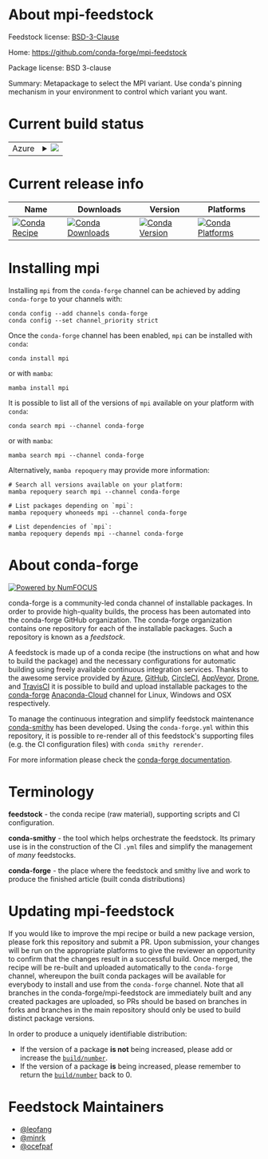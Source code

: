 About mpi-feedstock
===================

Feedstock license: [BSD-3-Clause](https://github.com/conda-forge/mpi-feedstock/blob/main/LICENSE.txt)

Home: https://github.com/conda-forge/mpi-feedstock

Package license: BSD 3-clause

Summary: Metapackage to select the MPI variant. Use conda's pinning mechanism in your environment to control which variant you want.

Current build status
====================


<table>
    
  <tr>
    <td>Azure</td>
    <td>
      <details>
        <summary>
          <a href="https://dev.azure.com/conda-forge/feedstock-builds/_build/latest?definitionId=3999&branchName=main">
            <img src="https://dev.azure.com/conda-forge/feedstock-builds/_apis/build/status/mpi-feedstock?branchName=main">
          </a>
        </summary>
        <table>
          <thead><tr><th>Variant</th><th>Status</th></tr></thead>
          <tbody><tr>
              <td>linux_64_mpimpi_serial</td>
              <td>
                <a href="https://dev.azure.com/conda-forge/feedstock-builds/_build/latest?definitionId=3999&branchName=main">
                  <img src="https://dev.azure.com/conda-forge/feedstock-builds/_apis/build/status/mpi-feedstock?branchName=main&jobName=linux&configuration=linux%20linux_64_mpimpi_serial" alt="variant">
                </a>
              </td>
            </tr><tr>
              <td>linux_64_mpimpich</td>
              <td>
                <a href="https://dev.azure.com/conda-forge/feedstock-builds/_build/latest?definitionId=3999&branchName=main">
                  <img src="https://dev.azure.com/conda-forge/feedstock-builds/_apis/build/status/mpi-feedstock?branchName=main&jobName=linux&configuration=linux%20linux_64_mpimpich" alt="variant">
                </a>
              </td>
            </tr><tr>
              <td>linux_64_mpimsmpi</td>
              <td>
                <a href="https://dev.azure.com/conda-forge/feedstock-builds/_build/latest?definitionId=3999&branchName=main">
                  <img src="https://dev.azure.com/conda-forge/feedstock-builds/_apis/build/status/mpi-feedstock?branchName=main&jobName=linux&configuration=linux%20linux_64_mpimsmpi" alt="variant">
                </a>
              </td>
            </tr><tr>
              <td>linux_64_mpiopenmpi</td>
              <td>
                <a href="https://dev.azure.com/conda-forge/feedstock-builds/_build/latest?definitionId=3999&branchName=main">
                  <img src="https://dev.azure.com/conda-forge/feedstock-builds/_apis/build/status/mpi-feedstock?branchName=main&jobName=linux&configuration=linux%20linux_64_mpiopenmpi" alt="variant">
                </a>
              </td>
            </tr><tr>
              <td>linux_aarch64_mpimpi_serial</td>
              <td>
                <a href="https://dev.azure.com/conda-forge/feedstock-builds/_build/latest?definitionId=3999&branchName=main">
                  <img src="https://dev.azure.com/conda-forge/feedstock-builds/_apis/build/status/mpi-feedstock?branchName=main&jobName=linux&configuration=linux%20linux_aarch64_mpimpi_serial" alt="variant">
                </a>
              </td>
            </tr><tr>
              <td>linux_aarch64_mpimpich</td>
              <td>
                <a href="https://dev.azure.com/conda-forge/feedstock-builds/_build/latest?definitionId=3999&branchName=main">
                  <img src="https://dev.azure.com/conda-forge/feedstock-builds/_apis/build/status/mpi-feedstock?branchName=main&jobName=linux&configuration=linux%20linux_aarch64_mpimpich" alt="variant">
                </a>
              </td>
            </tr><tr>
              <td>linux_aarch64_mpimsmpi</td>
              <td>
                <a href="https://dev.azure.com/conda-forge/feedstock-builds/_build/latest?definitionId=3999&branchName=main">
                  <img src="https://dev.azure.com/conda-forge/feedstock-builds/_apis/build/status/mpi-feedstock?branchName=main&jobName=linux&configuration=linux%20linux_aarch64_mpimsmpi" alt="variant">
                </a>
              </td>
            </tr><tr>
              <td>linux_aarch64_mpiopenmpi</td>
              <td>
                <a href="https://dev.azure.com/conda-forge/feedstock-builds/_build/latest?definitionId=3999&branchName=main">
                  <img src="https://dev.azure.com/conda-forge/feedstock-builds/_apis/build/status/mpi-feedstock?branchName=main&jobName=linux&configuration=linux%20linux_aarch64_mpiopenmpi" alt="variant">
                </a>
              </td>
            </tr><tr>
              <td>linux_ppc64le_mpimpi_serial</td>
              <td>
                <a href="https://dev.azure.com/conda-forge/feedstock-builds/_build/latest?definitionId=3999&branchName=main">
                  <img src="https://dev.azure.com/conda-forge/feedstock-builds/_apis/build/status/mpi-feedstock?branchName=main&jobName=linux&configuration=linux%20linux_ppc64le_mpimpi_serial" alt="variant">
                </a>
              </td>
            </tr><tr>
              <td>linux_ppc64le_mpimpich</td>
              <td>
                <a href="https://dev.azure.com/conda-forge/feedstock-builds/_build/latest?definitionId=3999&branchName=main">
                  <img src="https://dev.azure.com/conda-forge/feedstock-builds/_apis/build/status/mpi-feedstock?branchName=main&jobName=linux&configuration=linux%20linux_ppc64le_mpimpich" alt="variant">
                </a>
              </td>
            </tr><tr>
              <td>linux_ppc64le_mpimsmpi</td>
              <td>
                <a href="https://dev.azure.com/conda-forge/feedstock-builds/_build/latest?definitionId=3999&branchName=main">
                  <img src="https://dev.azure.com/conda-forge/feedstock-builds/_apis/build/status/mpi-feedstock?branchName=main&jobName=linux&configuration=linux%20linux_ppc64le_mpimsmpi" alt="variant">
                </a>
              </td>
            </tr><tr>
              <td>linux_ppc64le_mpiopenmpi</td>
              <td>
                <a href="https://dev.azure.com/conda-forge/feedstock-builds/_build/latest?definitionId=3999&branchName=main">
                  <img src="https://dev.azure.com/conda-forge/feedstock-builds/_apis/build/status/mpi-feedstock?branchName=main&jobName=linux&configuration=linux%20linux_ppc64le_mpiopenmpi" alt="variant">
                </a>
              </td>
            </tr><tr>
              <td>osx_64_mpimpi_serial</td>
              <td>
                <a href="https://dev.azure.com/conda-forge/feedstock-builds/_build/latest?definitionId=3999&branchName=main">
                  <img src="https://dev.azure.com/conda-forge/feedstock-builds/_apis/build/status/mpi-feedstock?branchName=main&jobName=osx&configuration=osx%20osx_64_mpimpi_serial" alt="variant">
                </a>
              </td>
            </tr><tr>
              <td>osx_64_mpimpich</td>
              <td>
                <a href="https://dev.azure.com/conda-forge/feedstock-builds/_build/latest?definitionId=3999&branchName=main">
                  <img src="https://dev.azure.com/conda-forge/feedstock-builds/_apis/build/status/mpi-feedstock?branchName=main&jobName=osx&configuration=osx%20osx_64_mpimpich" alt="variant">
                </a>
              </td>
            </tr><tr>
              <td>osx_64_mpimsmpi</td>
              <td>
                <a href="https://dev.azure.com/conda-forge/feedstock-builds/_build/latest?definitionId=3999&branchName=main">
                  <img src="https://dev.azure.com/conda-forge/feedstock-builds/_apis/build/status/mpi-feedstock?branchName=main&jobName=osx&configuration=osx%20osx_64_mpimsmpi" alt="variant">
                </a>
              </td>
            </tr><tr>
              <td>osx_64_mpiopenmpi</td>
              <td>
                <a href="https://dev.azure.com/conda-forge/feedstock-builds/_build/latest?definitionId=3999&branchName=main">
                  <img src="https://dev.azure.com/conda-forge/feedstock-builds/_apis/build/status/mpi-feedstock?branchName=main&jobName=osx&configuration=osx%20osx_64_mpiopenmpi" alt="variant">
                </a>
              </td>
            </tr><tr>
              <td>osx_arm64_mpimpi_serial</td>
              <td>
                <a href="https://dev.azure.com/conda-forge/feedstock-builds/_build/latest?definitionId=3999&branchName=main">
                  <img src="https://dev.azure.com/conda-forge/feedstock-builds/_apis/build/status/mpi-feedstock?branchName=main&jobName=osx&configuration=osx%20osx_arm64_mpimpi_serial" alt="variant">
                </a>
              </td>
            </tr><tr>
              <td>osx_arm64_mpimpich</td>
              <td>
                <a href="https://dev.azure.com/conda-forge/feedstock-builds/_build/latest?definitionId=3999&branchName=main">
                  <img src="https://dev.azure.com/conda-forge/feedstock-builds/_apis/build/status/mpi-feedstock?branchName=main&jobName=osx&configuration=osx%20osx_arm64_mpimpich" alt="variant">
                </a>
              </td>
            </tr><tr>
              <td>osx_arm64_mpimsmpi</td>
              <td>
                <a href="https://dev.azure.com/conda-forge/feedstock-builds/_build/latest?definitionId=3999&branchName=main">
                  <img src="https://dev.azure.com/conda-forge/feedstock-builds/_apis/build/status/mpi-feedstock?branchName=main&jobName=osx&configuration=osx%20osx_arm64_mpimsmpi" alt="variant">
                </a>
              </td>
            </tr><tr>
              <td>osx_arm64_mpiopenmpi</td>
              <td>
                <a href="https://dev.azure.com/conda-forge/feedstock-builds/_build/latest?definitionId=3999&branchName=main">
                  <img src="https://dev.azure.com/conda-forge/feedstock-builds/_apis/build/status/mpi-feedstock?branchName=main&jobName=osx&configuration=osx%20osx_arm64_mpiopenmpi" alt="variant">
                </a>
              </td>
            </tr><tr>
              <td>win_64_mpimpi_serial</td>
              <td>
                <a href="https://dev.azure.com/conda-forge/feedstock-builds/_build/latest?definitionId=3999&branchName=main">
                  <img src="https://dev.azure.com/conda-forge/feedstock-builds/_apis/build/status/mpi-feedstock?branchName=main&jobName=win&configuration=win%20win_64_mpimpi_serial" alt="variant">
                </a>
              </td>
            </tr><tr>
              <td>win_64_mpimpich</td>
              <td>
                <a href="https://dev.azure.com/conda-forge/feedstock-builds/_build/latest?definitionId=3999&branchName=main">
                  <img src="https://dev.azure.com/conda-forge/feedstock-builds/_apis/build/status/mpi-feedstock?branchName=main&jobName=win&configuration=win%20win_64_mpimpich" alt="variant">
                </a>
              </td>
            </tr><tr>
              <td>win_64_mpimsmpi</td>
              <td>
                <a href="https://dev.azure.com/conda-forge/feedstock-builds/_build/latest?definitionId=3999&branchName=main">
                  <img src="https://dev.azure.com/conda-forge/feedstock-builds/_apis/build/status/mpi-feedstock?branchName=main&jobName=win&configuration=win%20win_64_mpimsmpi" alt="variant">
                </a>
              </td>
            </tr><tr>
              <td>win_64_mpiopenmpi</td>
              <td>
                <a href="https://dev.azure.com/conda-forge/feedstock-builds/_build/latest?definitionId=3999&branchName=main">
                  <img src="https://dev.azure.com/conda-forge/feedstock-builds/_apis/build/status/mpi-feedstock?branchName=main&jobName=win&configuration=win%20win_64_mpiopenmpi" alt="variant">
                </a>
              </td>
            </tr>
          </tbody>
        </table>
      </details>
    </td>
  </tr>
</table>

Current release info
====================

| Name | Downloads | Version | Platforms |
| --- | --- | --- | --- |
| [![Conda Recipe](https://img.shields.io/badge/recipe-mpi-green.svg)](https://anaconda.org/conda-forge/mpi) | [![Conda Downloads](https://img.shields.io/conda/dn/conda-forge/mpi.svg)](https://anaconda.org/conda-forge/mpi) | [![Conda Version](https://img.shields.io/conda/vn/conda-forge/mpi.svg)](https://anaconda.org/conda-forge/mpi) | [![Conda Platforms](https://img.shields.io/conda/pn/conda-forge/mpi.svg)](https://anaconda.org/conda-forge/mpi) |

Installing mpi
==============

Installing `mpi` from the `conda-forge` channel can be achieved by adding `conda-forge` to your channels with:

```
conda config --add channels conda-forge
conda config --set channel_priority strict
```

Once the `conda-forge` channel has been enabled, `mpi` can be installed with `conda`:

```
conda install mpi
```

or with `mamba`:

```
mamba install mpi
```

It is possible to list all of the versions of `mpi` available on your platform with `conda`:

```
conda search mpi --channel conda-forge
```

or with `mamba`:

```
mamba search mpi --channel conda-forge
```

Alternatively, `mamba repoquery` may provide more information:

```
# Search all versions available on your platform:
mamba repoquery search mpi --channel conda-forge

# List packages depending on `mpi`:
mamba repoquery whoneeds mpi --channel conda-forge

# List dependencies of `mpi`:
mamba repoquery depends mpi --channel conda-forge
```


About conda-forge
=================

[![Powered by
NumFOCUS](https://img.shields.io/badge/powered%20by-NumFOCUS-orange.svg?style=flat&colorA=E1523D&colorB=007D8A)](https://numfocus.org)

conda-forge is a community-led conda channel of installable packages.
In order to provide high-quality builds, the process has been automated into the
conda-forge GitHub organization. The conda-forge organization contains one repository
for each of the installable packages. Such a repository is known as a *feedstock*.

A feedstock is made up of a conda recipe (the instructions on what and how to build
the package) and the necessary configurations for automatic building using freely
available continuous integration services. Thanks to the awesome service provided by
[Azure](https://azure.microsoft.com/en-us/services/devops/), [GitHub](https://github.com/),
[CircleCI](https://circleci.com/), [AppVeyor](https://www.appveyor.com/),
[Drone](https://cloud.drone.io/welcome), and [TravisCI](https://travis-ci.com/)
it is possible to build and upload installable packages to the
[conda-forge](https://anaconda.org/conda-forge) [Anaconda-Cloud](https://anaconda.org/)
channel for Linux, Windows and OSX respectively.

To manage the continuous integration and simplify feedstock maintenance
[conda-smithy](https://github.com/conda-forge/conda-smithy) has been developed.
Using the ``conda-forge.yml`` within this repository, it is possible to re-render all of
this feedstock's supporting files (e.g. the CI configuration files) with ``conda smithy rerender``.

For more information please check the [conda-forge documentation](https://conda-forge.org/docs/).

Terminology
===========

**feedstock** - the conda recipe (raw material), supporting scripts and CI configuration.

**conda-smithy** - the tool which helps orchestrate the feedstock.
                   Its primary use is in the construction of the CI ``.yml`` files
                   and simplify the management of *many* feedstocks.

**conda-forge** - the place where the feedstock and smithy live and work to
                  produce the finished article (built conda distributions)


Updating mpi-feedstock
======================

If you would like to improve the mpi recipe or build a new
package version, please fork this repository and submit a PR. Upon submission,
your changes will be run on the appropriate platforms to give the reviewer an
opportunity to confirm that the changes result in a successful build. Once
merged, the recipe will be re-built and uploaded automatically to the
`conda-forge` channel, whereupon the built conda packages will be available for
everybody to install and use from the `conda-forge` channel.
Note that all branches in the conda-forge/mpi-feedstock are
immediately built and any created packages are uploaded, so PRs should be based
on branches in forks and branches in the main repository should only be used to
build distinct package versions.

In order to produce a uniquely identifiable distribution:
 * If the version of a package **is not** being increased, please add or increase
   the [``build/number``](https://docs.conda.io/projects/conda-build/en/latest/resources/define-metadata.html#build-number-and-string).
 * If the version of a package **is** being increased, please remember to return
   the [``build/number``](https://docs.conda.io/projects/conda-build/en/latest/resources/define-metadata.html#build-number-and-string)
   back to 0.

Feedstock Maintainers
=====================

* [@leofang](https://github.com/leofang/)
* [@minrk](https://github.com/minrk/)
* [@ocefpaf](https://github.com/ocefpaf/)

